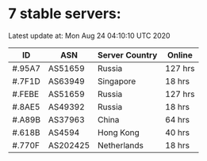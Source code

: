 # 7 stable servers:

Latest update at: Mon Aug 24 04:10:10 UTC 2020

| ID | ASN | Server Country | Online |
| -- | --- | -------------- | ------ |
| #.95A7 | AS51659 | Russia | 127 hrs |
| #.7F1D | AS63949 | Singapore | 18 hrs |
| #.FEBE | AS51659 | Russia | 127 hrs |
| #.8AE5 | AS49392 | Russia | 18 hrs |
| #.A89B | AS37963 | China | 64 hrs |
| #.618B | AS4594 | Hong Kong | 40 hrs |
| #.770F | AS202425 | Netherlands | 18 hrs |

